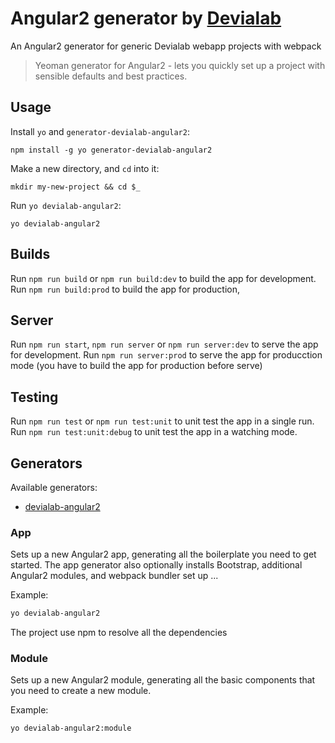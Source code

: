 # Angular2 generator by [Devialab](http://devialab.com)

An Angular2 generator for generic Devialab webapp projects with webpack

> Yeoman generator for Angular2 - lets you quickly set up a project with sensible defaults and best practices.

## Usage

Install `yo` and `generator-devialab-angular2`:
```
npm install -g yo generator-devialab-angular2
```

Make a new directory, and `cd` into it:
```
mkdir my-new-project && cd $_
```

Run `yo devialab-angular2`:
```
yo devialab-angular2
```

Builds
------
Run `npm run build` or `npm run build:dev` to build the app for development.
Run `npm run build:prod` to build the app for production,

Server
-----
Run `npm run start`, `npm run server` or `npm run server:dev` to serve the app for development.
Run `npm run server:prod` to serve the app for producction mode (you have to build the app for production before serve)

Testing
-----
Run `npm run test` or `npm run test:unit` to unit test the app in a single run.
Run `npm run test:unit:debug` to unit test the app in a watching mode.

## Generators

Available generators:

* [devialab-angular2](#app)

### App
Sets up a new Angular2 app, generating all the boilerplate you need to get started. The app generator also optionally installs Bootstrap, additional Angular2 modules, and webpack bundler set up ...

Example:
```bash
yo devialab-angular2
```

The project use npm to resolve all the dependencies

### Module
Sets up a new Angular2 module, generating all the basic components that you need to create a new module.

Example:
```bash
yo devialab-angular2:module
```
